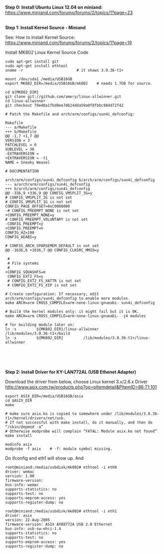 <b> Step 0:  Install Ubuntu Linux 12.04 on miniand:</b><br>
https://www.miniand.com/forums/forums/2/topics/1?page=23

<br>
<b> Step 1: Install Kernel Source - Miniand </b>

See: How to Install Kernel Source:<br>
https://www.miniand.com/forums/forums/2/topics/1?page=19

Install MK802 Linux Kernel Source Code

    sudo apt-get install git
    sudo apt-get install ethtool
    uname -r                        # it shows 3.0.36-t1+
    
    mount /dev/sda1 /media/USB16GB
    export MK802_DIR=/media/USB16GB/mk802    # needs 1.7GB for source.

    cd ${MK802_DIR}
    git clone git://github.com/amery/linux-allwinner.git
    cd linux-allwinner
    git checkout 79e40a1fbd0ee7d624dda59a0f8fbbc984d72f42
    
    # Patch the Makefile and arch/arm/configs/sun4i_defconfig:

    Makefile
    --- a/Makefile
    +++ b/Makefile
    @@ -1,7 +1,7 @@
    VERSION = 3
    PATCHLEVEL = 0
    SUBLEVEL = 36
    -EXTRAVERSION =
    +EXTRAVERSION = -t1
    NAME = Sneaky Weasel

    # DOCUMENTATION

    arch/arm/configs/sun4i_defconfig b/arch/arm/configs/sun4i_defconfig
    --- a/arch/arm/configs/sun4i_defconfig
    +++ b/arch/arm/configs/sun4i_defconfig
    @@ -336,9 +336,9 @@ CONFIG_VMSPLIT_3G=y
    # CONFIG_VMSPLIT_2G is not set
    # CONFIG_VMSPLIT_1G is not set
    CONFIG_PAGE_OFFSET=0xC0000000
    -# CONFIG_PREEMPT_NONE is not set
    +CONFIG_PREEMPT_NONE=y
    # CONFIG_PREEMPT_VOLUNTARY is not set
    -CONFIG_PREEMPT=y
    +CONFIG_PREEMPT=n
    CONFIG_HZ=100
    CONFIG_AEABI=y
    
    # CONFIG_ARCH_SPARSEMEM_DEFAULT is not set
    @@ -1636,6 +1636,7 @@ CONFIG_CLKSRC_MMIO=y
    
     #
     # File systems
     #
    +CONFIG_SQUASHFS=m
     CONFIG_EXT2_FS=y
     # CONFIG_EXT2_FS_XATTR is not set
     # CONFIG_EXT2_FS_XIP is not set
    
    # Create configuration: If necessary, edit arch/arm/configs/sun4i_defconfig to enable more modules.
    make ARCH=arm CROSS_COMPILE=arm-none-linux-gnueabi- sun4i_defconfig
    
    # Build the kernel modules only: it might fail but it is OK.
    make ARCH=arm CROSS_COMPILE=arm-none-linux-gnueabi- -j4 modules
    
    # for building module later on:
    ln -s         ${MK802_DIR}/linux-allwinner         /lib/modules/3.0.36-t1+/build
    ln -s         ${MK802_DIR}         /lib/modules/3.0.36-t1+/linux-allwinner


<br><br><br>

<b> Step 2: Install Driver for KY-LAN772AL (USB Ethenet Adapter) </b>
    
Download the driver from below, choose Linux kernel 3.x/2.6.x Driver <br> http://www.asix.com.tw/products.php?op=pItemdetail&PItemID=86;71;101
    
    export ASIX_DIR=/media/USB16GB/asix    
    cd $ASIX_DIR
    make
    
    # make sure asix.ko is copied to somewhere under /lib/modules/3.0.36-t1+/kernel/drivers/net/usb. 
    # If not successful with make install, do it manually, and then do “/sbin/depmod -a”
    # Otherwise modprobe will complain “FATAL: Module asix.ko not found”
    make install     
    
    modinfo asix
    modprobe -f asix    # -f: module symbol missing.
    
Do ifconfig and eth1 will show up. And
    
    root@miniand:/media/usbdisk/mk802# ethtool -i eth0
    driver: wemac
    version: 1.00
    firmware-version:
    bus-info: wemac
    supports-statistics: no
    supports-test: no
    supports-eeprom-access: yes
    supports-register-dump: no
    
    root@miniand:/media/usbdisk/mk802# ethtool -i eth1
    driver: asix
    version: 22-Aug-2005
    firmware-version: ASIX AX88772A USB 2.0 Ethernet
    bus-info: usb-sw-ehci-1.4
    supports-statistics: no
    supports-test: no
    supports-eeprom-access: yes
    supports-register-dump: no
